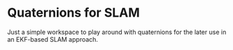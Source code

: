 Quaternions for SLAM
================

Just a simple workspace to play around with quaternions for the later use in an EKF-based SLAM approach.
